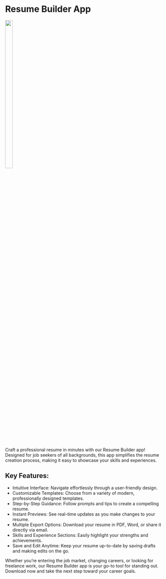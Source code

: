 # Resume Builder App 
<p>
  <img src="https://github.com/user-attachments/assets/b50e58dd-e37d-4d35-8d9f-b0d5d8e76e32"height="35%" width="22%">
</p>


Craft a professional resume in minutes with our Resume Builder app! Designed for job seekers of all backgrounds, this app simplifies the resume creation process, making it easy to showcase your skills and experiences.

## Key Features:

- Intuitive Interface: Navigate effortlessly through a user-friendly design.
- Customizable Templates: Choose from a variety of modern, professionally designed templates.
- Step-by-Step Guidance: Follow prompts and tips to create a compelling resume.
- Instant Previews: See real-time updates as you make changes to your resume.
- Multiple Export Options: Download your resume in PDF, Word, or share it directly via email.
- Skills and Experience Sections: Easily highlight your strengths and achievements.
- Save and Edit Anytime: Keep your resume up-to-date by saving drafts and making edits on the go.

Whether you’re entering the job market, changing careers, or looking for freelance work, our Resume Builder app is your go-to tool for standing out. Download now and take the next step toward your career goals.
